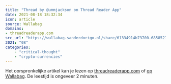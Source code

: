 ```yaml
---
title: "Thread by @ummjackson on Thread Reader App"
date: 2021-08-18 18:32:34
icon: article
source: Wallabag
domains:
- threadreaderapp.com
src_url: "https://wallabag.sanderdorigo.nl/share/61334914b73700.68585275"
2021: "08"
categories:
    - "critical-thought"
    - "crypto-currencies"
---
```

Het oorspronkelijke artikel kan je lezen op [threadreaderapp.com](https://threadreaderapp.com/thread/1415353984617914370.html) of [op Wallabag](https://wallabag.sanderdorigo.nl/share/61334914b73700.68585275). De leestijd is ongeveer 2 minuten.